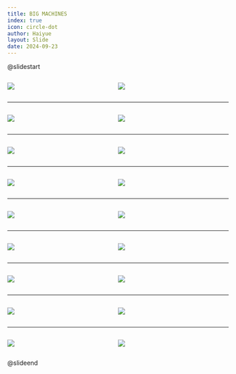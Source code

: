 ```yaml
---
title: BIG MACHINES
index: true
icon: circle-dot
author: Haiyue
layout: Slide
date: 2024-09-23
---
```

 
@slidestart

<div style="display:flex">
<div style="flex:1">

![](/reading/english/Level-L/BIG%20MACHINES/001.webp)
</div>
<div style="flex:1">

![](/reading/english/Level-L/BIG%20MACHINES/002.webp)
</div>
</div>

---

<div style="display:flex">
<div style="flex:1">

![](/reading/english/Level-L/BIG%20MACHINES/003.webp)
</div>
<div style="flex:1">

![](/reading/english/Level-L/BIG%20MACHINES/004.webp)
</div>
</div>

---

<div style="display:flex">
<div style="flex:1">

![](/reading/english/Level-L/BIG%20MACHINES/005.webp)
</div>
<div style="flex:1">

![](/reading/english/Level-L/BIG%20MACHINES/006.webp)
</div>
</div>

---

<div style="display:flex">
<div style="flex:1">

![](/reading/english/Level-L/BIG%20MACHINES/007.webp)
</div>
<div style="flex:1">

![](/reading/english/Level-L/BIG%20MACHINES/008.webp)
</div>
</div>

---

<div style="display:flex">
<div style="flex:1">

![](/reading/english/Level-L/BIG%20MACHINES/009.webp)
</div>
<div style="flex:1">

![](/reading/english/Level-L/BIG%20MACHINES/010.webp)
</div>
</div>

---

<div style="display:flex">
<div style="flex:1">

![](/reading/english/Level-L/BIG%20MACHINES/011.webp)
</div>
<div style="flex:1">

![](/reading/english/Level-L/BIG%20MACHINES/012.webp)
</div>
</div>

---

<div style="display:flex">
<div style="flex:1">

![](/reading/english/Level-L/BIG%20MACHINES/013.webp)
</div>
<div style="flex:1">

![](/reading/english/Level-L/BIG%20MACHINES/014.webp)
</div>
</div>

---

<div style="display:flex">
<div style="flex:1">

![](/reading/english/Level-L/BIG%20MACHINES/015.webp)
</div>
<div style="flex:1">

![](/reading/english/Level-L/BIG%20MACHINES/016.webp)
</div>
</div>

---

<div style="display:flex">
<div style="flex:1">

![](/reading/english/Level-L/BIG%20MACHINES/017.webp)
</div>
<div style="flex:1">

![](/reading/english/Level-L/BIG%20MACHINES/018.webp)
</div>
</div>

@slideend